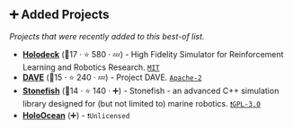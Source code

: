 ## ➕ Added Projects

_Projects that were recently added to this best-of list._

- <b><a href="https://github.com/BYU-PCCL/holodeck">Holodeck</a></b> (🥈17 ·  ⭐ 580 · 💤) - High Fidelity Simulator for Reinforcement Learning and Robotics Research. <code><a href="http://bit.ly/34MBwT8">MIT</a></code>
- <b><a href="https://field-robotics-lab.github.io/dave.doc/">DAVE</a></b> (🥉15 ·  ⭐ 240 · 💤) - Project DAVE. <code><a href="http://bit.ly/3nYMfla">Apache-2</a></code>
- <b><a href="https://stonefish.readthedocs.io/">Stonefish</a></b> (🥉14 ·  ⭐ 140 · ➕) - Stonefish - an advanced C++ simulation library designed for (but not limited to) marine robotics. <code><a href="http://bit.ly/2M0xdwT">❗️GPL-3.0</a></code>
- <b><a href="https://byu-holoocean.github.io/holoocean-docs/versionList.html">HoloOcean</a></b> (➕) -  <code>❗Unlicensed</code> <code><img src="https://icon-icons.com/download/109096/PNG/32/3808216-cemetery-gravestone-graveyard-rip-tombstone_109096.png" style="display:inline;" width="13" height="13"></code>

